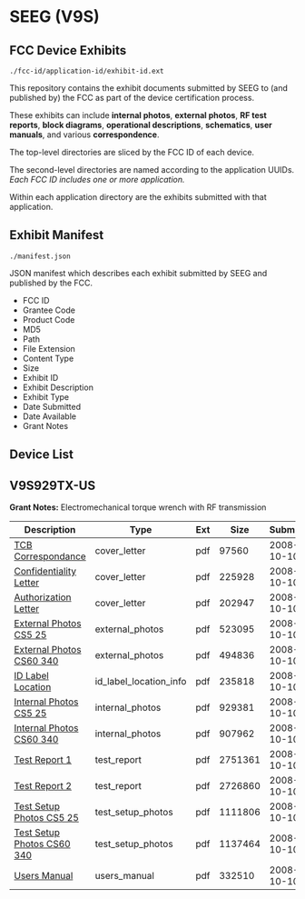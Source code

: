 # SEEG (V9S)
## FCC Device Exhibits

```
./fcc-id/application-id/exhibit-id.ext
```

This repository contains the exhibit documents submitted by SEEG to (and published by) the FCC as part of the device certification process.

These exhibits can include **internal photos**, **external photos**, **RF test reports**, **block diagrams**, **operational descriptions**, **schematics**, **user manuals**, and various **correspondence**.

The top-level directories are sliced by the FCC ID of each device.

The second-level directories are named according to the application UUIDs. *Each FCC ID includes one or more application.*

Within each application directory are the exhibits submitted with that application. 

## Exhibit Manifest

```
./manifest.json
```

JSON manifest which describes each exhibit submitted by SEEG and published by the FCC.

- FCC ID
- Grantee Code
- Product Code
- MD5
- Path
- File Extension
- Content Type
- Size
- Exhibit ID
- Exhibit Description
- Exhibit Type
- Date Submitted
- Date Available
- Grant Notes

## Device List
## V9S929TX-US
**Grant Notes:** Electromechanical torque wrench with RF transmission

| Description | Type | Ext | Size | Submitted | Available |
| ----------- | ---- | --- | ---- | --------- | --------- |
| [TCB Correspondance](V9S929TX-US/d901772d55701322ec1cd587ae4f66da/1013605.pdf) | cover_letter | pdf | 97560 | 2008-10-10 | 2008-10-15 |
| [Confidentiality Letter](V9S929TX-US/d901772d55701322ec1cd587ae4f66da/1013606.pdf) | cover_letter | pdf | 225928 | 2008-10-10 | 2008-10-15 |
| [Authorization Letter](V9S929TX-US/d901772d55701322ec1cd587ae4f66da/1013607.pdf) | cover_letter | pdf | 202947 | 2008-10-10 | 2008-10-15 |
| [External Photos CS5 25](V9S929TX-US/d901772d55701322ec1cd587ae4f66da/1013608.pdf) | external_photos | pdf | 523095 | 2008-10-10 | 2008-10-15 |
| [External Photos CS60 340](V9S929TX-US/d901772d55701322ec1cd587ae4f66da/1013609.pdf) | external_photos | pdf | 494836 | 2008-10-10 | 2008-10-15 |
| [ID Label Location](V9S929TX-US/d901772d55701322ec1cd587ae4f66da/1013610.pdf) | id_label_location_info | pdf | 235818 | 2008-10-10 | 2008-10-15 |
| [Internal Photos CS5 25](V9S929TX-US/d901772d55701322ec1cd587ae4f66da/1013611.pdf) | internal_photos | pdf | 929381 | 2008-10-10 | 2008-10-15 |
| [Internal Photos CS60 340](V9S929TX-US/d901772d55701322ec1cd587ae4f66da/1013612.pdf) | internal_photos | pdf | 907962 | 2008-10-10 | 2008-10-15 |
| [Test Report 1](V9S929TX-US/d901772d55701322ec1cd587ae4f66da/1013615.pdf) | test_report | pdf | 2751361 | 2008-10-10 | 2008-10-15 |
| [Test Report 2](V9S929TX-US/d901772d55701322ec1cd587ae4f66da/1013616.pdf) | test_report | pdf | 2726860 | 2008-10-10 | 2008-10-15 |
| [Test Setup Photos CS5 25](V9S929TX-US/d901772d55701322ec1cd587ae4f66da/1013617.pdf) | test_setup_photos | pdf | 1111806 | 2008-10-10 | 2008-10-15 |
| [Test Setup Photos CS60 340](V9S929TX-US/d901772d55701322ec1cd587ae4f66da/1013618.pdf) | test_setup_photos | pdf | 1137464 | 2008-10-10 | 2008-10-15 |
| [Users Manual](V9S929TX-US/d901772d55701322ec1cd587ae4f66da/1013619.pdf) | users_manual | pdf | 332510 | 2008-10-10 | 2008-10-15 |
